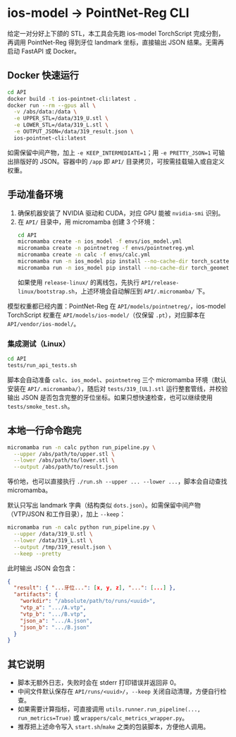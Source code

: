 # ios-model → PointNet-Reg CLI

给定一对分好上下颌的 STL，本工具会先跑 ios-model TorchScript 完成分割，再调用 PointNet-Reg 得到牙位 landmark 坐标，直接输出 JSON 结果。无需再启动 FastAPI 或 Docker。

## Docker 快速运行
```bash
cd API
docker build -t ios-pointnet-cli:latest .
docker run --rm --gpus all \
  -v /abs/data:/data \
  -e UPPER_STL=/data/319_U.stl \
  -e LOWER_STL=/data/319_L.stl \
  -e OUTPUT_JSON=/data/319_result.json \
  ios-pointnet-cli:latest
```
如需保留中间产物，加上 `-e KEEP_INTERMEDIATE=1`；用 `-e PRETTY_JSON=1` 可输出排版好的 JSON。容器中的 `/app` 即 `API/` 目录拷贝，可按需挂载输入或自定义权重。

## 手动准备环境
1. 确保机器安装了 NVIDIA 驱动和 CUDA，对应 GPU 能被 `nvidia-smi` 识别。
2. 在 `API/` 目录中，用 micromamba 创建 3 个环境：
   ```bash
   cd API
   micromamba create -n ios_model -f envs/ios_model.yml
   micromamba create -n pointnetreg -f envs/pointnetreg.yml
   micromamba create -n calc -f envs/calc.yml
   micromamba run -n ios_model pip install --no-cache-dir torch_scatter torch_sparse torch_cluster torch_spline_conv -f https://data.pyg.org/whl/torch-2.2.2+cu121.html
   micromamba run -n ios_model pip install --no-cache-dir torch_geometric==2.5.3
   ```
   如果使用 `release-linux/` 的离线包，先执行 `API/release-linux/bootstrap.sh`，上述环境会自动解压到 `API/.micromamba/` 下。

模型权重都已经内置：PointNet-Reg 在 `API/models/pointnetreg/`，ios-model TorchScript 权重在 `API/models/ios-model/`（仅保留 `.pt`），对应脚本在 `API/vendor/ios-model/`。

### 集成测试（Linux）

```bash
cd API
tests/run_api_tests.sh
```

脚本会自动准备 `calc`、`ios_model`、`pointnetreg` 三个 micromamba 环境（默认安装在 `API/.micromamba/`），随后对 `tests/319_[UL].stl` 运行整套管线，并校验输出 JSON 是否包含完整的牙位坐标。如果只想快速检查，也可以继续使用 `tests/smoke_test.sh`。

## 本地一行命令跑完
```bash
micromamba run -n calc python run_pipeline.py \
  --upper /abs/path/to/upper.stl \
  --lower /abs/path/to/lower.stl \
  --output /abs/path/to/result.json
```
等价地，也可以直接执行 `./run.sh --upper ... --lower ...`，脚本会自动查找 micromamba。

默认只写出 landmark 字典（结构类似 `dots.json`）。如需保留中间产物（VTP/JSON 和工作目录），加上 `--keep`：
```bash
micromamba run -n calc python run_pipeline.py \
  --upper /data/319_U.stl \
  --lower /data/319_L.stl \
  --output /tmp/319_result.json \
  --keep --pretty
```
此时输出 JSON 会包含：
```json
{
  "result": { "...牙位...": [x, y, z], "...": [...] },
  "artifacts": {
    "workdir": "/absolute/path/to/runs/<uuid>",
    "vtp_a": ".../A.vtp",
    "vtp_b": ".../B.vtp",
    "json_a": ".../A.json",
    "json_b": ".../B.json"
  }
}
```

## 其它说明
- 脚本无额外日志，失败时会在 stderr 打印错误并返回非 0。
- 中间文件默认保存在 `API/runs/<uuid>/`，`--keep` 关闭自动清理，方便自行检查。
- 如果需要计算指标，可直接调用 `utils.runner.run_pipeline(..., run_metrics=True)` 或 `wrappers/calc_metrics_wrapper.py`。
- 推荐把上述命令写入 `start.sh`/`make` 之类的包装脚本，方便他人调用。
